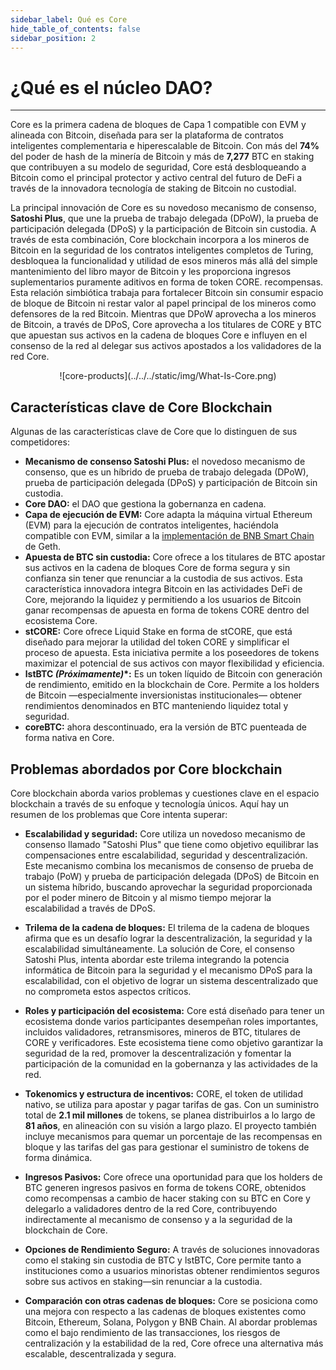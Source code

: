 ```yaml
---
sidebar_label: Qué es Core
hide_table_of_contents: false
sidebar_position: 2
---
```


# ¿Qué es el núcleo DAO?

---

Core es la primera cadena de bloques de Capa 1 compatible con EVM y alineada con Bitcoin, diseñada para ser la plataforma de contratos inteligentes complementaria e hiperescalable de Bitcoin. Con más del **74%** del poder de hash de la minería de Bitcoin y más de **7,277** BTC en staking que contribuyen a su modelo de seguridad, Core está desbloqueando a Bitcoin como el principal protector y activo central del futuro de DeFi a través de la innovadora tecnología de staking de Bitcoin no custodial.

La principal innovación de Core es su novedoso mecanismo de consenso, **Satoshi Plus**, que une la prueba de trabajo delegada (DPoW), la prueba de participación delegada (DPoS) y la participación de Bitcoin sin custodia. A través de esta combinación, Core blockchain incorpora a los mineros de Bitcoin en la seguridad de los contratos inteligentes completos de Turing, desbloquea la funcionalidad y utilidad de esos mineros más allá del simple mantenimiento del libro mayor de Bitcoin y les proporciona ingresos suplementarios puramente aditivos en forma de token CORE. recompensas. Esta relación simbiótica trabaja para fortalecer Bitcoin sin consumir espacio de bloque de Bitcoin ni restar valor al papel principal de los mineros como defensores de la red Bitcoin. Mientras que DPoW aprovecha a los mineros de Bitcoin, a través de DPoS, Core aprovecha a los titulares de CORE y BTC que apuestan sus activos en la cadena de bloques Core e influyen en el consenso de la red al delegar sus activos apostados a los validadores de la red Core.

<p align="center">
![core-products](../../../static/img/What-Is-Core.png)
</p>

## Características clave de Core Blockchain

Algunas de las características clave de Core que lo distinguen de sus competidores:

- **Mecanismo de consenso Satoshi Plus:** el novedoso mecanismo de consenso, que es un híbrido de prueba de trabajo delegada (DPoW), prueba de participación delegada (DPoS) y participación de Bitcoin sin custodia.
- **Core DAO:** el DAO que gestiona la gobernanza en cadena.
- **Capa de ejecución de EVM:** Core adapta la máquina virtual Ethereum (EVM) para la ejecución de contratos inteligentes, haciéndola compatible con EVM, similar a la [implementación de BNB Smart Chain](https://github.com/bnb-chain/bsc) de Geth.
- **Apuesta de BTC sin custodia:** Core ofrece a los titulares de BTC apostar sus activos en la cadena de bloques Core de forma segura y sin confianza sin tener que renunciar a la custodia de sus activos. Esta característica innovadora integra Bitcoin en las actividades DeFi de Core, mejorando la liquidez y permitiendo a los usuarios de Bitcoin ganar recompensas de apuesta en forma de tokens CORE dentro del ecosistema Core.
- **stCORE:** Core ofrece Liquid Stake en forma de stCORE, que está diseñado para mejorar la utilidad del token CORE y simplificar el proceso de apuesta. Esta iniciativa permite a los poseedores de tokens maximizar el potencial de sus activos con mayor flexibilidad y eficiencia.
- **lstBTC _(Próximamente)_\*:** Es un token líquido de Bitcoin con generación de rendimiento, emitido en la blockchain de Core. Permite a los holders de Bitcoin —especialmente inversionistas institucionales— obtener rendimientos denominados en BTC manteniendo liquidez total y seguridad.
- **coreBTC:** ahora descontinuado, era la versión de BTC puenteada de forma nativa en Core.

## Problemas abordados por Core blockchain

Core blockchain aborda varios problemas y cuestiones clave en el espacio blockchain a través de su enfoque y tecnología únicos. Aquí hay un resumen de los problemas que Core intenta superar:

- **Escalabilidad y seguridad:** Core utiliza un novedoso mecanismo de consenso llamado "Satoshi Plus" que tiene como objetivo equilibrar las compensaciones entre escalabilidad, seguridad y descentralización. Este mecanismo combina los mecanismos de consenso de prueba de trabajo (PoW) y prueba de participación delegada (DPoS) de Bitcoin en un sistema híbrido, buscando aprovechar la seguridad proporcionada por el poder minero de Bitcoin y al mismo tiempo mejorar la escalabilidad a través de DPoS.

- **Trilema de la cadena de bloques:** El trilema de la cadena de bloques afirma que es un desafío lograr la descentralización, la seguridad y la escalabilidad simultáneamente. La solución de Core, el consenso Satoshi Plus, intenta abordar este trilema integrando la potencia informática de Bitcoin para la seguridad y el mecanismo DPoS para la escalabilidad, con el objetivo de lograr un sistema descentralizado que no comprometa estos aspectos críticos.

- **Roles y participación del ecosistema:** Core está diseñado para tener un ecosistema donde varios participantes desempeñan roles importantes, incluidos validadores, retransmisores, mineros de BTC, titulares de CORE y verificadores. Este ecosistema tiene como objetivo garantizar la seguridad de la red, promover la descentralización y fomentar la participación de la comunidad en la gobernanza y las actividades de la red.

- **Tokenomics y estructura de incentivos:** CORE, el token de utilidad nativo, se utiliza para apostar y pagar tarifas de gas. Con un suministro total de **2.1 mil millones** de tokens, se planea distribuirlos a lo largo de **81 años**, en alineación con su visión a largo plazo. El proyecto también incluye mecanismos para quemar un porcentaje de las recompensas en bloque y las tarifas del gas para gestionar el suministro de tokens de forma dinámica.

- **Ingresos Pasivos:** Core ofrece una oportunidad para que los holders de BTC generen ingresos pasivos en forma de tokens CORE, obtenidos como recompensas a cambio de hacer staking con su BTC en Core y delegarlo a validadores dentro de la red Core, contribuyendo indirectamente al mecanismo de consenso y a la seguridad de la blockchain de Core.

- **Opciones de Rendimiento Seguro:** A través de soluciones innovadoras como el staking sin custodia de BTC y lstBTC, Core permite tanto a instituciones como a usuarios minoristas obtener rendimientos seguros sobre sus activos en staking—sin renunciar a la custodia.

- **Comparación con otras cadenas de bloques:** Core se posiciona como una mejora con respecto a las cadenas de bloques existentes como Bitcoin, Ethereum, Solana, Polygon y BNB Chain. Al abordar problemas como el bajo rendimiento de las transacciones, los riesgos de centralización y la estabilidad de la red, Core ofrece una alternativa más escalable, descentralizada y segura.
